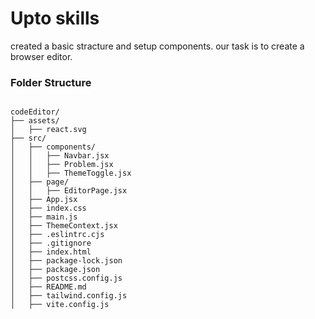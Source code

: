 # Upto skills 

created a basic stracture and setup components. our task is to create a browser editor.

### Folder Structure
```

codeEditor/
├── assets/
│   ├── react.svg
├── src/
│   ├── components/
│   │   ├── Navbar.jsx
│   │   ├── Problem.jsx
│   │   ├── ThemeToggle.jsx
│   ├── page/
│   │   ├── EditorPage.jsx
│   ├── App.jsx
│   ├── index.css
│   ├── main.js 
│   ├── ThemeContext.jsx
│   ├── .eslintrc.cjs
│   ├── .gitignore
│   ├── index.html
│   ├── package-lock.json
│   ├── package.json
│   ├── postcss.config.js
│   ├── README.md
│   ├── tailwind.config.js
│   ├── vite.config.js

```